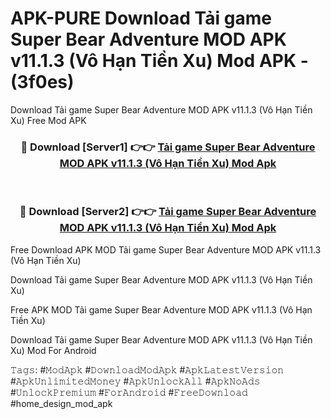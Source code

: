 # APK-PURE Download Tải game Super Bear Adventure MOD APK v11.1.3 (Vô Hạn Tiền Xu) Mod APK - (3f0es)
Download Tải game Super Bear Adventure MOD APK v11.1.3 (Vô Hạn Tiền Xu) Free Mod APK

<div align="center">
<h3>🔴 Download [Server1] 👉👉 <a href="https://apk-comot.site?title=Tải_game_Super_Bear_Adventure_MOD_APK_v11.1.3_(Vô_Hạn_Tiền_Xu)">Tải game Super Bear Adventure MOD APK v11.1.3 (Vô Hạn Tiền Xu) Mod Apk</a></h3><br>

<h3>🔴 Download [Server2] 👉👉 <a href="https://apk-comot.site?title=Tải_game_Super_Bear_Adventure_MOD_APK_v11.1.3_(Vô_Hạn_Tiền_Xu)">Tải game Super Bear Adventure MOD APK v11.1.3 (Vô Hạn Tiền Xu) Mod Apk</a></h3>
</div>


Free Download APK MOD Tải game Super Bear Adventure MOD APK v11.1.3 (Vô Hạn Tiền Xu)

Download Tải game Super Bear Adventure MOD APK v11.1.3 (Vô Hạn Tiền Xu) 

Free APK MOD Tải game Super Bear Adventure MOD APK v11.1.3 (Vô Hạn Tiền Xu) 

Download Tải game Super Bear Adventure MOD APK v11.1.3 (Vô Hạn Tiền Xu) Mod For Android

𝚃𝚊𝚐𝚜: #𝙼𝚘𝚍𝙰𝚙𝚔 #𝙳𝚘𝚠𝚗𝚕𝚘𝚊𝚍𝙼𝚘𝚍𝙰𝚙𝚔 #𝙰𝚙𝚔𝙻𝚊𝚝𝚎𝚜𝚝𝚅𝚎𝚛𝚜𝚒𝚘𝚗 #𝙰𝚙𝚔𝚄𝚗𝚕𝚒𝚖𝚒𝚝𝚎𝚍𝙼𝚘𝚗𝚎𝚢 #𝙰𝚙𝚔𝚄𝚗𝚕𝚘𝚌𝚔𝙰𝚕𝚕 #𝙰𝚙𝚔𝙽𝚘𝙰𝚍𝚜 #𝚄𝚗𝚕𝚘𝚌𝚔𝙿𝚛𝚎𝚖𝚒𝚞𝚖 #𝙵𝚘𝚛𝙰𝚗𝚍𝚛𝚘𝚒𝚍 #𝙵𝚛𝚎𝚎𝙳𝚘𝚠𝚗𝚕𝚘𝚊𝚍 #home_design_mod_apk